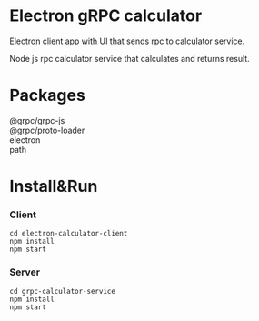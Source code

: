 # Electron gRPC calculator

Electron client app with UI that sends rpc to calculator service.

Node js rpc calculator service that calculates and returns result.

# Packages
@grpc/grpc-js \
@grpc/proto-loader \
electron \
path

# Install&Run

### Client
```
cd electron-calculator-client
npm install
npm start 
```

### Server
```
cd grpc-calculator-service
npm install
npm start
```
